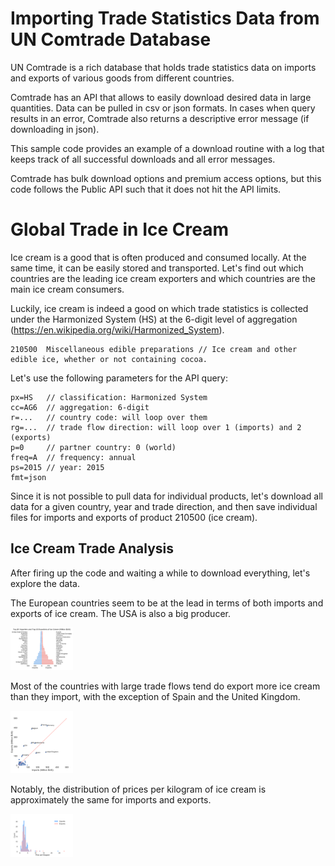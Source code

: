 # Importing Trade Statistics Data from UN Comtrade Database
UN Comtrade is a rich database that holds trade statistics data on imports and exports of various goods from different countries.

Comtrade has an API that allows to easily download desired data in large quantities. Data can be pulled in csv or json formats. In cases when query results in an error, Comtrade also returns a descriptive error message (if downloading in json).

This sample code provides an example of a download routine with a log that keeps track of all successful downloads and all error messages.

Comtrade has bulk download options and premium access options, but this code follows the Public API such that it does not hit the API limits.

# Global Trade in Ice Cream
Ice cream is a good that is often produced and consumed locally. At the same time, it can be easily stored and transported. Let's find out which countries are the leading ice cream exporters and which countries are the main ice cream consumers.

Luckily, ice cream is indeed a good on which trade statistics is collected under the Harmonized System (HS) at the 6-digit level of aggregation (https://en.wikipedia.org/wiki/Harmonized_System).

    210500  Miscellaneous edible preparations // Ice cream and other edible ice, whether or not containing cocoa.

Let's use the following parameters for the API query:

    px=HS   // classification: Harmonized System
    cc=AG6  // aggregation: 6-digit
    r=...   // country code: will loop over them
    rg=...  // trade flow direction: will loop over 1 (imports) and 2 (exports)
    p=0     // partner country: 0 (world)
    freq=A  // frequency: annual
    ps=2015 // year: 2015
    fmt=json

Since it is not possible to pull data for individual products, let's download all data for a given country, year and trade direction, and then save individual files for imports and exports of product 210500 (ice cream).

## Ice Cream Trade Analysis
After firing up the code and waiting a while to download everything, let's explore the data.

The European countries seem to be at the lead in terms of both imports and exports of ice cream. The USA is also a big producer.

<img src="https://raw.githubusercontent.com/evpu/Comtrade-Download-Ice-Cream/master/ice_cream_bar.png" alt="Ice Cream: Top Importers and Exporters (Million $US)" style="width: 100px;"/>

Most of the countries with large trade flows tend do export more ice cream than they import, with the exception of Spain and the United Kingdom.

<img src="https://raw.githubusercontent.com/evpu/Comtrade-Download-Ice-Cream/master/ice_cream_scatter.png" alt="Ice Cream: Scatterplot (Million $US)" style="width: 100px;"/>

Notably, the distribution of prices per kilogram of ice cream is approximately the same for imports and exports.

<img src="https://raw.githubusercontent.com/evpu/Comtrade-Download-Ice-Cream/master/ice_cream_histogram.png" alt="Ice Cream: Price per Kilogram" style="width: 100px;"/>
